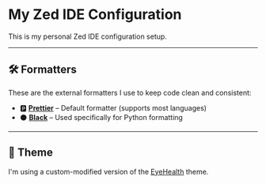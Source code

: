 # My Zed IDE Configuration

This is my personal Zed IDE configuration setup.

---

## 🛠️ Formatters

These are the external formatters I use to keep code clean and consistent:

- 🅿️ **[Prettier](https://prettier.io/)** – Default formatter (supports most languages)
- ⚫️ **[Black](https://black.readthedocs.io/en/stable/)** – Used specifically for Python formatting

---

## 🎨 Theme

I'm using a custom-modified version of the [EyeHealth](https://github.com/jonathanhild/eyehealth) theme.
